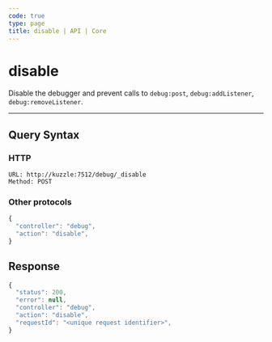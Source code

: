 ```yaml
---
code: true
type: page
title: disable | API | Core
---
```


# disable

Disable the debugger and prevent calls to `debug:post`, `debug:addListener`, `debug:removeListener`.

---

## Query Syntax

### HTTP

```http
URL: http://kuzzle:7512/debug/_disable
Method: POST
```

### Other protocols

```js
{
  "controller": "debug",
  "action": "disable",
}
```

## Response


```js
{
  "status": 200,
  "error": null,
  "controller": "debug",
  "action": "disable",
  "requestId": "<unique request identifier>",
}
```

